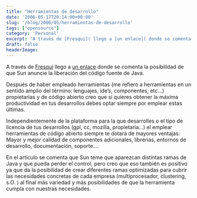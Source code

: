 ```yaml
---
title: "Herramientas de desarrollo"
date: '2006-05-17T20:14:00+00:00'
slug: '/blog/2006/05/herramientas-de-desarrollo'
tags: ["opensource"]
category: 'Personal'
excerpt: "A través de [Fresqui]( llego a [un enlace]( donde se comenta la posibilidad de que Sun anuncie la liberación del código fue..."
draft: false
headerImage: 
---
```

A través de [Fresqui](http://tec.fresqui.com/) llego a [un enlace](http://barrapunto.com/article.pl?sid=06/05/16/2335205) donde se comenta la posibilidad de que Sun anuncie la liberación del código fuente de Java.

Después de haber empleado herramientas (me refiero a herramientas en un sentido amplio del término: lenguajes, ide’s, componentes, etc…) propietarias y de código abierto creo que si quieres obtener la máxima productividad en tus desarrollos debes optar siempre por emplear estas últimas.

Independientemente de la plataforma para la que desarrolles o el tipo de licencia de tus desarrollos (gpl, cc, mozilla, propietaria…) el emplear herramientas de código abierto siempre te dotará de mayores ventajas: Mayor y mejor calidad de componentes adicionales, librerias, entornos de desarrollo, documentación, soporte….

En el artículo se comenta que Sun teme que aparezcan distintas ramas de Java y que pueda perder el control, pero creo que eso también es positivo ya que da la posibilidad de crear diferentes ramas optimizadas para cubrir las necesidades concretas de cada empresa (multiprocesador, clustering, s.O. ) al final más variedad y más posibilidades de que la herramienta cumpla con nuestras necesidades.

